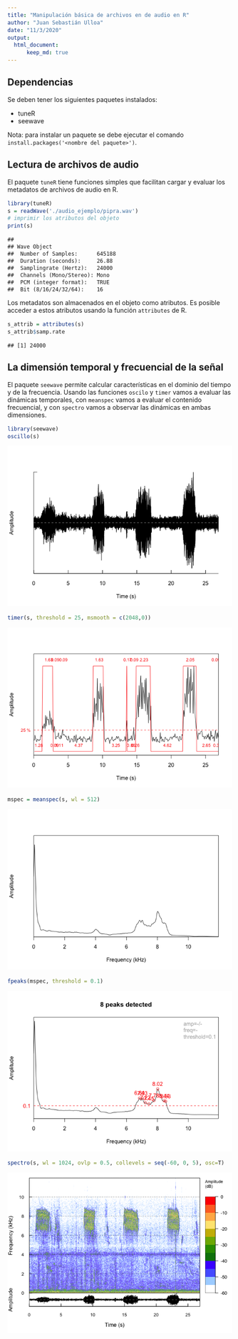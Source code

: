 ```yaml
---
title: "Manipulación básica de archivos en de audio en R"
author: "Juan Sebastián Ulloa"
date: "11/3/2020"
output: 
  html_document:
      keep_md: true
---
```



## Dependencias

Se deben tener los siguientes paquetes instalados:

- tuneR
- seewave

Nota: para instalar un paquete se debe ejecutar el comando `install.packages('<nombre del paquete>')`.

## Lectura de archivos de audio

El paquete `tuneR` tiene funciones simples que facilitan cargar y evaluar los metadatos de archivos de audio en R.


```r
library(tuneR)
s = readWave('./audio_ejemplo/pipra.wav')
# imprimir los atributos del objeto
print(s)
```

```
## 
## Wave Object
## 	Number of Samples:      645188
## 	Duration (seconds):     26.88
## 	Samplingrate (Hertz):   24000
## 	Channels (Mono/Stereo): Mono
## 	PCM (integer format):   TRUE
## 	Bit (8/16/24/32/64):    16
```

Los metadatos son almacenados en el objeto como atributos. Es posible acceder a estos atributos usando la función `attributes` de R.


```r
s_attrib = attributes(s)  
s_attrib$samp.rate
```

```
## [1] 24000
```

## La dimensión temporal y frecuencial de la señal

El paquete `seewave` permite calcular características en el dominio del tiempo y de la frecuencia. Usando las funciones `oscilo` y `timer` vamos a evaluar las dinámicas temporales, con `meanspec` vamos a evaluar el contenido frecuencial, y con `spectro` vamos a observar las dinámicas en ambas dimensiones.


```r
library(seewave)
oscillo(s)
```

![](figuras/temporal_dim-1.png)<!-- -->

```r
timer(s, threshold = 25, msmooth = c(2048,0))
```

![](figuras/temporal_dim-2.png)<!-- -->


```r
mspec = meanspec(s, wl = 512)
```

![](figuras/frequency_dim-1.png)<!-- -->

```r
fpeaks(mspec, threshold = 0.1)
```

![](figuras/frequency_dim-2.png)<!-- -->

```r
spectro(s, wl = 1024, ovlp = 0.5, collevels = seq(-60, 0, 5), osc=T)
```

![](figuras/frequency_dim-3.png)<!-- -->
